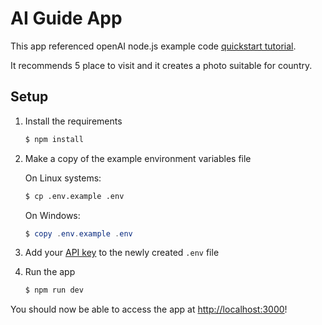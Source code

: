 # AI Guide App

This app referenced openAI node.js example code [quickstart tutorial](https://beta.openai.com/docs/quickstart).

It recommends 5 place to visit
and it creates a photo suitable for country.


## Setup

1. Install the requirements

   ```bash
   $ npm install
   ```

2. Make a copy of the example environment variables file

   On Linux systems: 
   ```bash
   $ cp .env.example .env
   ```
   On Windows:
   ```powershell
   $ copy .env.example .env
   ```
3. Add your [API key](https://beta.openai.com/account/api-keys) to the newly created `.env` file

4. Run the app

   ```bash
   $ npm run dev
   ```

You should now be able to access the app at [http://localhost:3000](http://localhost:3000)!
